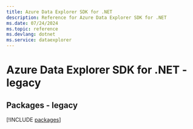 ```yaml
---
title: Azure Data Explorer SDK for .NET
description: Reference for Azure Data Explorer SDK for .NET
ms.date: 07/24/2024
ms.topic: reference
ms.devlang: dotnet
ms.service: dataexplorer
---
```

# Azure Data Explorer SDK for .NET - legacy
## Packages - legacy
[!INCLUDE [packages](data-explorer-index.md)]
